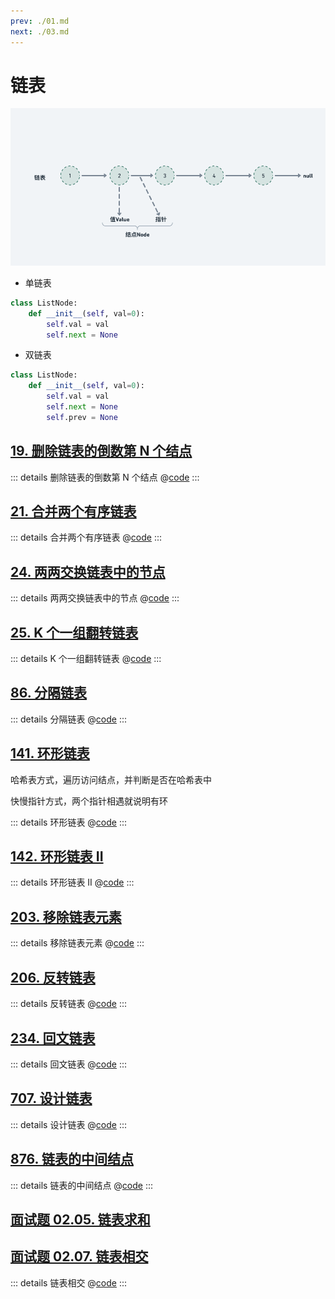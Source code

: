 ```yaml
---
prev: ./01.md
next: ./03.md
---
```


# 链表

![](./asset/linked_list.png)

- 单链表

```py
class ListNode:
    def __init__(self, val=0):
        self.val = val
        self.next = None
```

- 双链表

```py
class ListNode:
    def __init__(self, val=0):
        self.val = val
        self.next = None
        self.prev = None
```

## [19. 删除链表的倒数第 N 个结点](https://leetcode.cn/problems/remove-nth-node-from-end-of-list/)

::: details 删除链表的倒数第 N 个结点
@[code](./list/removeNthFromEnd.py)
:::

## [21. 合并两个有序链表](https://leetcode.cn/problems/merge-two-sorted-lists/)

::: details 合并两个有序链表
@[code](./list/mergeTwoLists.py)
:::

## [24. 两两交换链表中的节点](https://leetcode.cn/problems/swap-nodes-in-pairs/)

::: details 两两交换链表中的节点
@[code](./list/swapPairs.py)
:::

## [25. K 个一组翻转链表](https://leetcode.cn/problems/reverse-nodes-in-k-group/)

::: details K 个一组翻转链表
@[code](./list/reverseKGroup.py)
:::

## [86. 分隔链表](https://leetcode.cn/problems/partition-list/)

::: details 分隔链表
@[code](./list/partition.py)
:::

## [141. 环形链表](https://leetcode.cn/problems/linked-list-cycle/)

哈希表方式，遍历访问结点，并判断是否在哈希表中

快慢指针方式，两个指针相遇就说明有环

::: details 环形链表
@[code](./list/hasCycle.py)
:::

## [142. 环形链表 II](https://leetcode.cn/problems/linked-list-cycle-ii/)

::: details 环形链表 II
@[code](./list/detectCycle.py)
:::

## [203. 移除链表元素](https://leetcode.cn/problems/remove-linked-list-elements/)

::: details 移除链表元素
@[code](./list/removeElements.py)
:::

## [206. 反转链表](https://leetcode.cn/problems/reverse-linked-list/description/)

::: details 反转链表
@[code](./list/reverseList.py)
:::

## [234. 回文链表](https://leetcode.cn/problems/palindrome-linked-list/)

::: details 回文链表
@[code](./list/isPalindrome.py)
:::

## [707. 设计链表](https://leetcode.cn/problems/design-linked-list/)

::: details 设计链表
@[code](./list/MyLinkedList.py)
:::

## [876. 链表的中间结点](https://leetcode.cn/problems/middle-of-the-linked-list/)

::: details 链表的中间结点
@[code](./list/middleNode.py)
:::

## [面试题 02.05. 链表求和](https://leetcode.cn/problems/sum-lists-lcci/)

## [面试题 02.07. 链表相交](https://leetcode.cn/problems/intersection-of-two-linked-lists-lcci/)

::: details 链表相交
@[code](./list/getIntersectionNode.py)
:::
